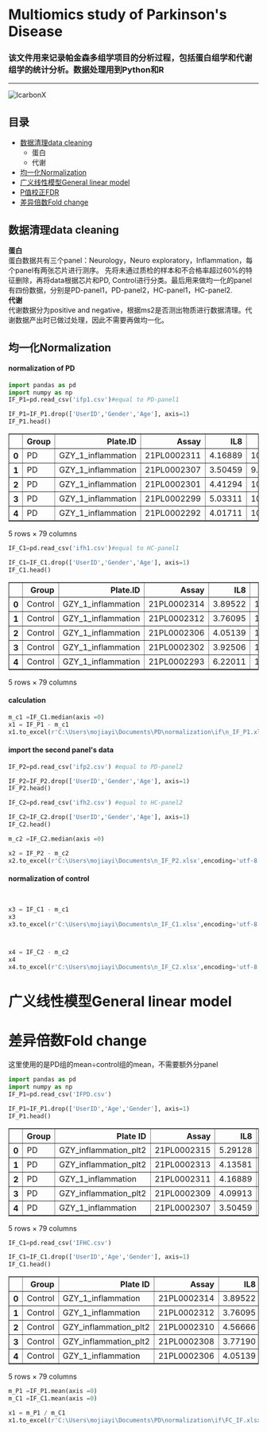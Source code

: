 # Multiomics study of Parkinson's Disease 
### 该文件用来记录帕金森多组学项目的分析过程，包括蛋白组学和代谢组学的统计分析。数据处理用到Python和R
---
![IcarbonX](https://res.cloudinary.com/crunchbase-production/image/upload/c_lpad,h_170,w_170,f_auto,b_white,q_auto:eco,dpr_1/v1481221422/tinzpbzzcjquq5ikhj5m.png)

## 目录
* [数据清理data cleaning](#readme)
  * 蛋白
  * 代谢
* [均一化Normalization](#readme)
* [广义线性模型General linear model](#readme)
* [P值校正FDR](#readme)
* [差异倍数Fold change](#readme)

## 数据清理data cleaning
**蛋白**  
蛋白数据共有三个panel：Neurology，Neuro exploratory，Inflammation，每个panel有两张芯片进行测序。 先将未通过质检的样本和不合格率超过60%的特征删除，再将data根据芯片和PD, Control进行分类。最后用来做均一化的panel有四份数据，分别是PD-panel1，PD-panel2，HC-panel1，HC-panel2.  
**代谢**  
代谢数据分为positive and negative，根据ms2是否测出物质进行数据清理。代谢数据产出时已做过处理，因此不需要再做均一化。  

## 均一化Normalization  
#### normalization of PD
``` python
import pandas as pd
import numpy as np
IF_P1=pd.read_csv('ifp1.csv')#equal to PD-panel1

IF_P1=IF_P1.drop(['UserID','Gender','Age'], axis=1)
IF_P1.head()
```  
<style scoped>
    .dataframe tbody tr th:only-of-type {
        vertical-align: middle;
    }

    .dataframe tbody tr th {
        vertical-align: top;
    }

    .dataframe thead th {
        text-align: right;
    }
</style>
<table border="1" class="dataframe">
  <thead>
    <tr style="text-align: right;">
      <th></th>
      <th>Group</th>
      <th>Plate.ID</th>
      <th>Assay</th>
      <th>IL8</th>
      <th>VEGFA</th>
      <th>CD8A</th>
      <th>MCP.3</th>
      <th>GDNF</th>
      <th>CDCP1</th>
      <th>CD244</th>
      <th>...</th>
      <th>CX3CL1</th>
      <th>TNFRSF9</th>
      <th>NT.3</th>
      <th>TWEAK</th>
      <th>CCL20</th>
      <th>ST1A1</th>
      <th>STAMBP</th>
      <th>ADA</th>
      <th>TNFB</th>
      <th>CSF.1</th>
    </tr>
  </thead>
  <tbody>
    <tr>
      <th>0</th>
      <td>PD</td>
      <td>GZY_1_inflammation</td>
      <td>21PL0002311</td>
      <td>4.16889</td>
      <td>10.06486</td>
      <td>7.75988</td>
      <td>0.81916</td>
      <td>NaN</td>
      <td>2.04374</td>
      <td>4.95962</td>
      <td>...</td>
      <td>2.99380</td>
      <td>5.55857</td>
      <td>1.29640</td>
      <td>7.97405</td>
      <td>5.79145</td>
      <td>NaN</td>
      <td>2.69484</td>
      <td>4.53159</td>
      <td>4.10535</td>
      <td>9.11740</td>
    </tr>
    <tr>
      <th>1</th>
      <td>PD</td>
      <td>GZY_1_inflammation</td>
      <td>21PL0002307</td>
      <td>3.50459</td>
      <td>9.66227</td>
      <td>8.18773</td>
      <td>NaN</td>
      <td>NaN</td>
      <td>1.91879</td>
      <td>4.99841</td>
      <td>...</td>
      <td>3.28112</td>
      <td>5.83565</td>
      <td>0.76792</td>
      <td>7.50903</td>
      <td>6.10810</td>
      <td>NaN</td>
      <td>3.83273</td>
      <td>5.37031</td>
      <td>3.95246</td>
      <td>9.05924</td>
    </tr>
    <tr>
      <th>2</th>
      <td>PD</td>
      <td>GZY_1_inflammation</td>
      <td>21PL0002301</td>
      <td>4.41294</td>
      <td>10.67367</td>
      <td>10.28250</td>
      <td>1.65980</td>
      <td>1.66194</td>
      <td>4.43131</td>
      <td>5.52997</td>
      <td>...</td>
      <td>4.15485</td>
      <td>6.92286</td>
      <td>1.09596</td>
      <td>8.60979</td>
      <td>7.41052</td>
      <td>2.04113</td>
      <td>5.01406</td>
      <td>5.45309</td>
      <td>4.23890</td>
      <td>9.72397</td>
    </tr>
    <tr>
      <th>3</th>
      <td>PD</td>
      <td>GZY_1_inflammation</td>
      <td>21PL0002299</td>
      <td>5.03311</td>
      <td>10.65473</td>
      <td>8.29052</td>
      <td>1.00666</td>
      <td>2.16319</td>
      <td>5.38868</td>
      <td>5.49881</td>
      <td>...</td>
      <td>4.07880</td>
      <td>5.99086</td>
      <td>1.65809</td>
      <td>8.55730</td>
      <td>6.01717</td>
      <td>1.87538</td>
      <td>5.03361</td>
      <td>5.05606</td>
      <td>4.07568</td>
      <td>9.58692</td>
    </tr>
    <tr>
      <th>4</th>
      <td>PD</td>
      <td>GZY_1_inflammation</td>
      <td>21PL0002292</td>
      <td>4.01711</td>
      <td>10.08239</td>
      <td>6.43367</td>
      <td>NaN</td>
      <td>NaN</td>
      <td>2.47636</td>
      <td>5.49203</td>
      <td>...</td>
      <td>3.45272</td>
      <td>5.32484</td>
      <td>2.35178</td>
      <td>7.93455</td>
      <td>5.94395</td>
      <td>2.68789</td>
      <td>5.53552</td>
      <td>5.07869</td>
      <td>3.29371</td>
      <td>9.07582</td>
    </tr>
  </tbody>
</table>
<p>5 rows × 79 columns</p>  

```python
IF_C1=pd.read_csv('ifh1.csv')#equal to HC-panel1

IF_C1=IF_C1.drop(['UserID','Gender','Age'], axis=1)
IF_C1.head()
```

<style scoped>
    .dataframe tbody tr th:only-of-type {
        vertical-align: middle;
    }

    .dataframe tbody tr th {
        vertical-align: top;
    }

    .dataframe thead th {
        text-align: right;
    }
</style>
<table border="1" class="dataframe">
  <thead>
    <tr style="text-align: right;">
      <th></th>
      <th>Group</th>
      <th>Plate.ID</th>
      <th>Assay</th>
      <th>IL8</th>
      <th>VEGFA</th>
      <th>CD8A</th>
      <th>MCP.3</th>
      <th>GDNF</th>
      <th>CDCP1</th>
      <th>CD244</th>
      <th>...</th>
      <th>CX3CL1</th>
      <th>TNFRSF9</th>
      <th>NT.3</th>
      <th>TWEAK</th>
      <th>CCL20</th>
      <th>ST1A1</th>
      <th>STAMBP</th>
      <th>ADA</th>
      <th>TNFB</th>
      <th>CSF.1</th>
    </tr>
  </thead>
  <tbody>
    <tr>
      <th>0</th>
      <td>Control</td>
      <td>GZY_1_inflammation</td>
      <td>21PL0002314</td>
      <td>3.89522</td>
      <td>10.18204</td>
      <td>9.14996</td>
      <td>1.09396</td>
      <td>NaN</td>
      <td>1.56627</td>
      <td>5.56602</td>
      <td>...</td>
      <td>3.63245</td>
      <td>6.29676</td>
      <td>0.91995</td>
      <td>8.24908</td>
      <td>5.37870</td>
      <td>NaN</td>
      <td>3.63388</td>
      <td>5.43582</td>
      <td>4.43627</td>
      <td>9.41672</td>
    </tr>
    <tr>
      <th>1</th>
      <td>Control</td>
      <td>GZY_1_inflammation</td>
      <td>21PL0002312</td>
      <td>3.76095</td>
      <td>10.21934</td>
      <td>8.69257</td>
      <td>NaN</td>
      <td>NaN</td>
      <td>2.53567</td>
      <td>5.10902</td>
      <td>...</td>
      <td>3.33099</td>
      <td>5.96170</td>
      <td>2.83282</td>
      <td>8.21249</td>
      <td>5.69785</td>
      <td>NaN</td>
      <td>2.93924</td>
      <td>4.95142</td>
      <td>4.06061</td>
      <td>9.21923</td>
    </tr>
    <tr>
      <th>2</th>
      <td>Control</td>
      <td>GZY_1_inflammation</td>
      <td>21PL0002306</td>
      <td>4.05139</td>
      <td>10.46147</td>
      <td>9.07339</td>
      <td>1.18860</td>
      <td>1.62558</td>
      <td>3.21269</td>
      <td>5.49846</td>
      <td>...</td>
      <td>2.81874</td>
      <td>6.09542</td>
      <td>NaN</td>
      <td>7.99964</td>
      <td>8.20579</td>
      <td>NaN</td>
      <td>3.98320</td>
      <td>5.01403</td>
      <td>4.09171</td>
      <td>9.43764</td>
    </tr>
    <tr>
      <th>3</th>
      <td>Control</td>
      <td>GZY_1_inflammation</td>
      <td>21PL0002302</td>
      <td>3.92506</td>
      <td>10.23915</td>
      <td>9.01008</td>
      <td>1.18430</td>
      <td>1.29839</td>
      <td>2.44290</td>
      <td>5.38613</td>
      <td>...</td>
      <td>2.71939</td>
      <td>5.55264</td>
      <td>1.69324</td>
      <td>7.93822</td>
      <td>6.30369</td>
      <td>2.48834</td>
      <td>5.82307</td>
      <td>4.73310</td>
      <td>4.05900</td>
      <td>9.32248</td>
    </tr>
    <tr>
      <th>4</th>
      <td>Control</td>
      <td>GZY_1_inflammation</td>
      <td>21PL0002293</td>
      <td>6.22011</td>
      <td>10.50030</td>
      <td>8.50171</td>
      <td>0.86378</td>
      <td>1.66967</td>
      <td>2.61385</td>
      <td>5.71948</td>
      <td>...</td>
      <td>3.25419</td>
      <td>6.56084</td>
      <td>2.75551</td>
      <td>8.84502</td>
      <td>7.46634</td>
      <td>2.71210</td>
      <td>6.55289</td>
      <td>5.74284</td>
      <td>4.26170</td>
      <td>9.35748</td>
    </tr>
  </tbody>
</table>
<p>5 rows × 79 columns</p>  

#### calculation  
```python
m_c1 =IF_C1.median(axis =0)
x1 = IF_P1 - m_c1 
x1.to_excel(r'C:\Users\mojiayi\Documents\PD\normalization\if\n_IF_P1.xlsx',encoding='utf-8')
```  
#### import the second panel's data
```python
IF_P2=pd.read_csv('ifp2.csv') #equal to PD-panel2

IF_P2=IF_P2.drop(['UserID','Gender','Age'], axis=1)
IF_P2.head()

IF_C2=pd.read_csv('ifh2.csv') #equal to HC-panel2

IF_C2=IF_C2.drop(['UserID','Gender','Age'], axis=1)
IF_C2.head()
```  
```python
m_c2 =IF_C2.median(axis =0)

x2 = IF_P2 - m_c2
x2.to_excel(r'C:\Users\mojiayi\Documents\n_IF_P2.xlsx',encoding='utf-8')
```  

#### normalization of control
```python


x3 = IF_C1 - m_c1
x3
x3.to_excel(r'C:\Users\mojiayi\Documents\n_IF_C1.xlsx',encoding='utf-8')
```

```python


x4 = IF_C2 - m_c2
x4
x4.to_excel(r'C:\Users\mojiayi\Documents\n_IF_C2.xlsx',encoding='utf-8')
```

# 广义线性模型General linear model  

# 差异倍数Fold change  
这里使用的是PD组的mean÷control组的mean，不需要额外分panel  
```python
import pandas as pd
import numpy as np
IF_P1=pd.read_csv('IFPD.csv')

IF_P1=IF_P1.drop(['UserID','Age','Gender'], axis=1)
IF_P1.head()
```
<style scoped>
    .dataframe tbody tr th:only-of-type {
        vertical-align: middle;
    }

    .dataframe tbody tr th {
        vertical-align: top;
    }

    .dataframe thead th {
        text-align: right;
    }
</style>
<table border="1" class="dataframe">
  <thead>
    <tr style="text-align: right;">
      <th></th>
      <th>Group</th>
      <th>Plate ID</th>
      <th>Assay</th>
      <th>IL8</th>
      <th>VEGFA</th>
      <th>CD8A</th>
      <th>MCP-3</th>
      <th>GDNF</th>
      <th>CDCP1</th>
      <th>CD244</th>
      <th>...</th>
      <th>CX3CL1</th>
      <th>TNFRSF9</th>
      <th>NT-3</th>
      <th>TWEAK</th>
      <th>CCL20</th>
      <th>ST1A1</th>
      <th>STAMBP</th>
      <th>ADA</th>
      <th>TNFB</th>
      <th>CSF-1</th>
    </tr>
  </thead>
  <tbody>
    <tr>
      <th>0</th>
      <td>PD</td>
      <td>GZY_inflammation_plt2</td>
      <td>21PL0002315</td>
      <td>5.29128</td>
      <td>11.02175</td>
      <td>8.52877</td>
      <td>2.22123</td>
      <td>2.05192</td>
      <td>4.88180</td>
      <td>5.97885</td>
      <td>...</td>
      <td>4.10612</td>
      <td>6.93940</td>
      <td>2.13334</td>
      <td>8.39014</td>
      <td>8.15773</td>
      <td>NaN</td>
      <td>4.26375</td>
      <td>5.66733</td>
      <td>4.53015</td>
      <td>9.90687</td>
    </tr>
    <tr>
      <th>1</th>
      <td>PD</td>
      <td>GZY_inflammation_plt2</td>
      <td>21PL0002313</td>
      <td>4.13581</td>
      <td>10.40386</td>
      <td>9.38735</td>
      <td>NaN</td>
      <td>1.77309</td>
      <td>3.04965</td>
      <td>5.49519</td>
      <td>...</td>
      <td>3.50792</td>
      <td>6.15154</td>
      <td>1.17716</td>
      <td>8.25495</td>
      <td>7.25970</td>
      <td>NaN</td>
      <td>3.35403</td>
      <td>5.38768</td>
      <td>3.95088</td>
      <td>9.63697</td>
    </tr>
    <tr>
      <th>2</th>
      <td>PD</td>
      <td>GZY_1_inflammation</td>
      <td>21PL0002311</td>
      <td>4.16889</td>
      <td>10.06486</td>
      <td>7.75988</td>
      <td>0.81916</td>
      <td>NaN</td>
      <td>2.04374</td>
      <td>4.95962</td>
      <td>...</td>
      <td>2.99380</td>
      <td>5.55857</td>
      <td>1.29640</td>
      <td>7.97405</td>
      <td>5.79145</td>
      <td>NaN</td>
      <td>2.69484</td>
      <td>4.53159</td>
      <td>4.10535</td>
      <td>9.11740</td>
    </tr>
    <tr>
      <th>3</th>
      <td>PD</td>
      <td>GZY_inflammation_plt2</td>
      <td>21PL0002309</td>
      <td>4.09913</td>
      <td>10.17232</td>
      <td>9.43521</td>
      <td>NaN</td>
      <td>2.56456</td>
      <td>3.51403</td>
      <td>6.03388</td>
      <td>...</td>
      <td>3.78566</td>
      <td>5.95378</td>
      <td>1.41323</td>
      <td>8.39196</td>
      <td>6.49964</td>
      <td>NaN</td>
      <td>3.05883</td>
      <td>5.89240</td>
      <td>4.46112</td>
      <td>9.92339</td>
    </tr>
    <tr>
      <th>4</th>
      <td>PD</td>
      <td>GZY_1_inflammation</td>
      <td>21PL0002307</td>
      <td>3.50459</td>
      <td>9.66227</td>
      <td>8.18773</td>
      <td>NaN</td>
      <td>NaN</td>
      <td>1.91879</td>
      <td>4.99841</td>
      <td>...</td>
      <td>3.28112</td>
      <td>5.83565</td>
      <td>0.76792</td>
      <td>7.50903</td>
      <td>6.10810</td>
      <td>NaN</td>
      <td>3.83273</td>
      <td>5.37031</td>
      <td>3.95246</td>
      <td>9.05924</td>
    </tr>
  </tbody>
</table>
<p>5 rows × 79 columns</p>  

```python
IF_C1=pd.read_csv('IFHC.csv')

IF_C1=IF_C1.drop(['UserID','Age','Gender'], axis=1)
IF_C1.head()
```
<style scoped>
    .dataframe tbody tr th:only-of-type {
        vertical-align: middle;
    }

    .dataframe tbody tr th {
        vertical-align: top;
    }

    .dataframe thead th {
        text-align: right;
    }
</style>
<table border="1" class="dataframe">
  <thead>
    <tr style="text-align: right;">
      <th></th>
      <th>Group</th>
      <th>Plate ID</th>
      <th>Assay</th>
      <th>IL8</th>
      <th>VEGFA</th>
      <th>CD8A</th>
      <th>MCP-3</th>
      <th>GDNF</th>
      <th>CDCP1</th>
      <th>CD244</th>
      <th>...</th>
      <th>CX3CL1</th>
      <th>TNFRSF9</th>
      <th>NT-3</th>
      <th>TWEAK</th>
      <th>CCL20</th>
      <th>ST1A1</th>
      <th>STAMBP</th>
      <th>ADA</th>
      <th>TNFB</th>
      <th>CSF-1</th>
    </tr>
  </thead>
  <tbody>
    <tr>
      <th>0</th>
      <td>Control</td>
      <td>GZY_1_inflammation</td>
      <td>21PL0002314</td>
      <td>3.89522</td>
      <td>10.18204</td>
      <td>9.14996</td>
      <td>1.09396</td>
      <td>NaN</td>
      <td>1.56627</td>
      <td>5.56602</td>
      <td>...</td>
      <td>3.63245</td>
      <td>6.29676</td>
      <td>0.91995</td>
      <td>8.24908</td>
      <td>5.37870</td>
      <td>NaN</td>
      <td>3.63388</td>
      <td>5.43582</td>
      <td>4.43627</td>
      <td>9.41672</td>
    </tr>
    <tr>
      <th>1</th>
      <td>Control</td>
      <td>GZY_1_inflammation</td>
      <td>21PL0002312</td>
      <td>3.76095</td>
      <td>10.21934</td>
      <td>8.69257</td>
      <td>NaN</td>
      <td>NaN</td>
      <td>2.53567</td>
      <td>5.10902</td>
      <td>...</td>
      <td>3.33099</td>
      <td>5.96170</td>
      <td>2.83282</td>
      <td>8.21249</td>
      <td>5.69785</td>
      <td>NaN</td>
      <td>2.93924</td>
      <td>4.95142</td>
      <td>4.06061</td>
      <td>9.21923</td>
    </tr>
    <tr>
      <th>2</th>
      <td>Control</td>
      <td>GZY_inflammation_plt2</td>
      <td>21PL0002310</td>
      <td>4.56666</td>
      <td>10.42998</td>
      <td>10.90433</td>
      <td>0.70731</td>
      <td>1.94193</td>
      <td>3.16281</td>
      <td>6.09306</td>
      <td>...</td>
      <td>3.88250</td>
      <td>6.19146</td>
      <td>1.73360</td>
      <td>8.75609</td>
      <td>5.65447</td>
      <td>NaN</td>
      <td>3.68718</td>
      <td>5.28674</td>
      <td>4.74685</td>
      <td>9.88588</td>
    </tr>
    <tr>
      <th>3</th>
      <td>Control</td>
      <td>GZY_inflammation_plt2</td>
      <td>21PL0002308</td>
      <td>3.77190</td>
      <td>10.16737</td>
      <td>8.55935</td>
      <td>NaN</td>
      <td>1.23819</td>
      <td>2.12033</td>
      <td>5.73973</td>
      <td>...</td>
      <td>3.46738</td>
      <td>5.53094</td>
      <td>0.72240</td>
      <td>8.18269</td>
      <td>5.96445</td>
      <td>NaN</td>
      <td>3.42124</td>
      <td>4.74069</td>
      <td>4.29661</td>
      <td>9.68345</td>
    </tr>
    <tr>
      <th>4</th>
      <td>Control</td>
      <td>GZY_1_inflammation</td>
      <td>21PL0002306</td>
      <td>4.05139</td>
      <td>10.46147</td>
      <td>9.07339</td>
      <td>1.18860</td>
      <td>1.62558</td>
      <td>3.21269</td>
      <td>5.49846</td>
      <td>...</td>
      <td>2.81874</td>
      <td>6.09542</td>
      <td>NaN</td>
      <td>7.99964</td>
      <td>8.20579</td>
      <td>NaN</td>
      <td>3.98320</td>
      <td>5.01403</td>
      <td>4.09171</td>
      <td>9.43764</td>
    </tr>
  </tbody>
</table>
<p>5 rows × 79 columns</p>
</div>


```python
m_P1 =IF_P1.mean(axis =0)
m_C1 =IF_C1.mean(axis =0)

x1 = m_P1 / m_C1
x1.to_excel(r'C:\Users\mojiayi\Documents\PD\normalization\if\FC_IF.xlsx',encoding='utf-8')
```

